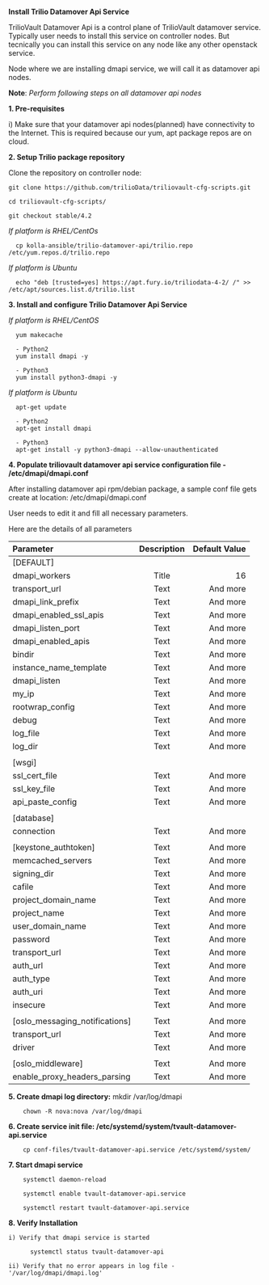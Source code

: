 **Install Trilio Datamover Api Service**

TrilioVault Datamover Api is a control plane of TrilioVault datamover service.
Typically user needs to install this service on controller nodes. But tecnically you can install this service on any 
node like any other openstack service.

Node where we are installing dmapi service, we will call it as datamover api nodes. 


**Note**: *Perform following steps on all datamover api nodes*

**1. Pre-requisites**

  i) Make sure that your datamover api nodes(planned) have connectivity to the Internet.
  This is required because our yum, apt package repos are on cloud.

**2. Setup Trilio package repository**

Clone the repository on controller node:

    git clone https://github.com/trilioData/triliovault-cfg-scripts.git
   
    cd triliovault-cfg-scripts/
    
    git checkout stable/4.2
   
  *If platform is RHEL/CentOs*
  
      cp kolla-ansible/trilio-datamover-api/trilio.repo /etc/yum.repos.d/trilio.repo

  *If platform is Ubuntu*
  
      echo "deb [trusted=yes] https://apt.fury.io/triliodata-4-2/ /" >> /etc/apt/sources.list.d/trilio.list

**3. Install and configure Trilio Datamover Api Service**

   *If platform is RHEL/CentOS*
   
      yum makecache
      
      - Python2
      yum install dmapi -y
      
      - Python3
      yum install python3-dmapi -y
   
   *If platform is Ubuntu*
   
      apt-get update

      - Python2
      apt-get install dmapi
      
      - Python3
      apt-get install -y python3-dmapi --allow-unauthenticated
    
**4. Populate triliovault datamover api service configuration file - /etc/dmapi/dmapi.conf**


After installing datamover api rpm/debian package, a sample conf file gets create at location:
/etc/dmapi/dmapi.conf

User needs to edit it and fill all necessary parameters.

Here are the details of all parameters


| Parameter   | Description | Default Value |
| :---        |    :----:   |          ---: |
| [DEFAULT]     |        |    |
| dmapi_workers     | Title       | 16   |
| transport_url   | Text        | And more      |
| dmapi_link_prefix   | Text        | And more      |
| dmapi_enabled_ssl_apis   | Text        | And more      |
| dmapi_listen_port   | Text        | And more      |
| dmapi_enabled_apis   | Text        | And more      |
| bindir   | Text        | And more      |
| instance_name_template   | Text        | And more      |
| dmapi_listen  | Text        | And more      |
| my_ip   | Text        | And more      |
| rootwrap_config   | Text        | And more      |
| debug   | Text        | And more      |
| log_file   | Text        | And more      |
| log_dir   | Text        | And more      |
|           |             |                       |
| [wsgi]                 |           |            |
| ssl_cert_file   | Text        | And more      |
| ssl_key_file   | Text        | And more      |
| api_paste_config   | Text        | And more      |
|           |             |                       |
| [database]   |         |       |
| connection   | Text        | And more      |
|           |             |                       |
| [keystone_authtoken]   | Text        | And more      |
| memcached_servers   | Text        | And more      |
| signing_dir   | Text        | And more      |
| cafile   | Text        | And more      |
| project_domain_name   | Text        | And more      |
| project_name   | Text        | And more      |
| user_domain_name   | Text        | And more      |
| password   | Text        | And more      |
| transport_url   | Text        | And more      |
| auth_url   | Text        | And more      |
| auth_type   | Text        | And more      |
| auth_uri   | Text        | And more      |
| insecure   | Text        | And more      |
|           |             |                       |
| [oslo_messaging_notifications]   | Text        | And more      |
| transport_url   | Text        | And more      |
| driver   | Text        | And more      |
|           |             |                       |
| [oslo_middleware]   | Text        | And more      |
| enable_proxy_headers_parsing   | Text        | And more      |


**5. Create dmapi log directory:**
        mkdir /var/log/dmapi
     
        chown -R nova:nova /var/log/dmapi
    
**6. Create service init file: /etc/systemd/system/tvault-datamover-api.service**


        cp conf-files/tvault-datamover-api.service /etc/systemd/system/   
    
**7. Start dmapi service**

        systemctl daemon-reload
    
        systemctl enable tvault-datamover-api.service
          
        systemctl restart tvault-datamover-api.service
    
**8. Verify Installation**

    i) Verify that dmapi service is started
    
          systemctl status tvault-datamover-api
          
    ii) Verify that no error appears in log file - '/var/log/dmapi/dmapi.log'     
